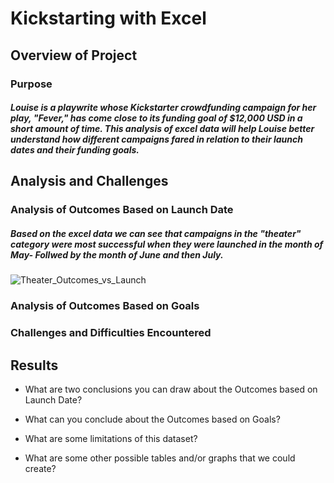 # Kickstarting with Excel

## Overview of Project

### Purpose
##### Louise is a playwrite whose Kickstarter crowdfunding campaign for her play, "Fever," has come close to its funding goal of $12,000 USD in a short amount of time. This analysis of excel data will help Louise better understand how different campaigns fared in relation to their launch dates and their funding goals.

## Analysis and Challenges

### Analysis of Outcomes Based on Launch Date
##### Based on the excel data we can see that campaigns in the "theater" category were most successful when they were launched in the month of May- Follwed by the month of June and then July. 
![Theater_Outcomes_vs_Launch](https://user-images.githubusercontent.com/105818879/171560330-dbc35a5d-ad53-4559-a528-51d769b5716d.png)

### Analysis of Outcomes Based on Goals

### Challenges and Difficulties Encountered

## Results

- What are two conclusions you can draw about the Outcomes based on Launch Date?

- What can you conclude about the Outcomes based on Goals?

- What are some limitations of this dataset?

- What are some other possible tables and/or graphs that we could create?
